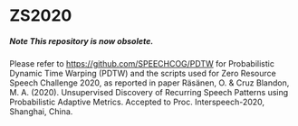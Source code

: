 # ZS2020

##### Note This repository is now obsolete. 

Please refer to https://github.com/SPEECHCOG/PDTW for Probabilistic Dynamic Time Warping (PDTW) and the scripts used for Zero Resource Speech Challenge 2020, as reported in paper Räsänen, O. & Cruz Blandon, M. A. (2020). Unsupervised Discovery of Recurring Speech Patterns using Probabilistic Adaptive Metrics. Accepted to Proc. Interspeech-2020, Shanghai, China. 
